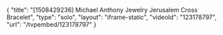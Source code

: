 {
    "title": "[1508429236] Michael Anthony Jewelry Jerusalem Cross Bracelet",
    "type": "solo",
    "layout": "iframe-static",
    "videoId": "123178797",
    "url": "\/tvpembed\/123178797"
}